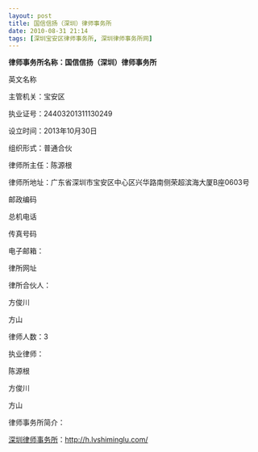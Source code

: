 ```yaml
---
layout: post
title: 国信信扬（深圳）律师事务所
date: 2010-08-31 21:14
tags: [深圳宝安区律师事务所, 深圳律师事务所网]
---
```

<strong>律师事务所名称：国信信扬（深圳）律师事务所</strong>

英文名称

主管机关：宝安区

执业证号：24403201311130249

设立时间：2013年10月30日

组织形式：普通合伙

律师所主任：陈源根

律师所地址：广东省深圳市宝安区中心区兴华路南侧荣超滨海大厦B座0603号

邮政编码

总机电话

传真号码

电子邮箱：

律所网址

律所合伙人：

方俊川

方山

律师人数：3

执业律师：

陈源根

方俊川

方山

律师事务所简介：


<a href="http://h.lvshiminglu.com/">深圳律师事务所</a>：<a href="http://h.lvshiminglu.com/">http://h.lvshiminglu.com/</a>

